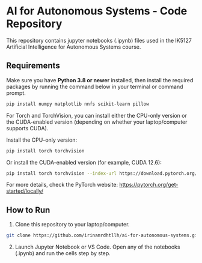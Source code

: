 # AI for Autonomous Systems - Code Repository
This repository contains jupyter notebooks (.ipynb) files used in the IK5127 Artificial Intelligence for Autonomous Systems course.

## Requirements
Make sure you have **Python 3.8 or newer** installed, then install the required packages by running the command below in your terminal or command prompt.
```bash
pip install numpy matplotlib nnfs scikit-learn pillow
```

For Torch and TorchVision, you can install either the CPU-only version or the CUDA-enabled version (depending on whether your laptop/computer supports CUDA).

Install the CPU-only version:
```bash
pip install torch torchvision
```

Or install the CUDA-enabled version (for example, CUDA 12.6):
```bash
pip install torch torchvision --index-url https://download.pytorch.org/whl/cu126
```

For more details, check the PyTorch website: https://pytorch.org/get-started/locally/

## How to Run
1. Clone this repository to your laptop/computer.
```bash
git clone https://github.com/irinamrdhtllh/ai-for-autonomous-systems.git
```

2. Launch Jupyter Notebook or VS Code. Open any of the notebooks (.ipynb) and run the cells step by step.